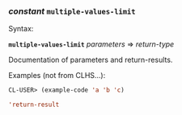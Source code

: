 ### <em>constant</em> <strong>`multiple-values-limit`</strong>

Syntax:

<strong>`multiple-values-limit`</strong> <em>parameters</em> => <em>return-type</em>

Documentation of parameters and return-results.

Examples (not from CLHS...):

```lisp
CL-USER> (example-code 'a 'b 'c)

'return-result
```
